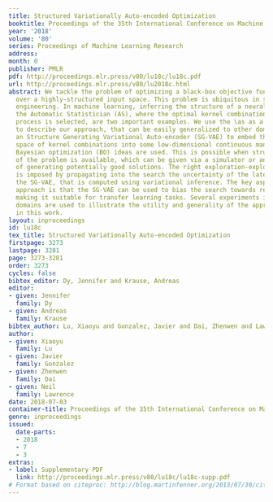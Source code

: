 ```yaml
---
title: Structured Variationally Auto-encoded Optimization
booktitle: Proceedings of the 35th International Conference on Machine Learning
year: '2018'
volume: '80'
series: Proceedings of Machine Learning Research
address: 
month: 0
publisher: PMLR
pdf: http://proceedings.mlr.press/v80/lu18c/lu18c.pdf
url: http://proceedings.mlr.press/v80/lu2018c.html
abstract: We tackle the problem of optimizing a black-box objective function defined
  over a highly-structured input space. This problem is ubiquitous in science and
  engineering. In machine learning, inferring the structure of a neural network or
  the Automatic Statistician (AS), where the optimal kernel combination for a Gaussian
  process is selected, are two important examples. We use the \as as a case study
  to describe our approach, that can be easily generalized to other domains. We propose
  an Structure Generating Variational Auto-encoder (SG-VAE) to embed the original
  space of kernel combinations into some low-dimensional continuous manifold where
  Bayesian optimization (BO) ideas are used. This is possible when structural knowledge
  of the problem is available, which can be given via a simulator or any other form
  of generating potentially good solutions. The right exploration-exploitation balance
  is imposed by propagating into the search the uncertainty of the latent space of
  the SG-VAE, that is computed using variational inference. The key aspect of our
  approach is that the SG-VAE can be used to bias the search towards relevant regions,
  making it suitable for transfer learning tasks. Several experiments in various application
  domains are used to illustrate the utility and generality of the approach described
  in this work.
layout: inproceedings
id: lu18c
tex_title: Structured Variationally Auto-encoded Optimization
firstpage: 3273
lastpage: 3281
page: 3273-3281
order: 3273
cycles: false
bibtex_editor: Dy, Jennifer and Krause, Andreas
editor:
- given: Jennifer
  family: Dy
- given: Andreas
  family: Krause
bibtex_author: Lu, Xiaoyu and Gonzalez, Javier and Dai, Zhenwen and Lawrence, Neil
author:
- given: Xiaoyu
  family: Lu
- given: Javier
  family: Gonzalez
- given: Zhenwen
  family: Dai
- given: Neil
  family: Lawrence
date: 2018-07-03
container-title: Proceedings of the 35th International Conference on Machine Learning
genre: inproceedings
issued:
  date-parts:
  - 2018
  - 7
  - 3
extras:
- label: Supplementary PDF
  link: http://proceedings.mlr.press/v80/lu18c/lu18c-supp.pdf
# Format based on citeproc: http://blog.martinfenner.org/2013/07/30/citeproc-yaml-for-bibliographies/
---
```


